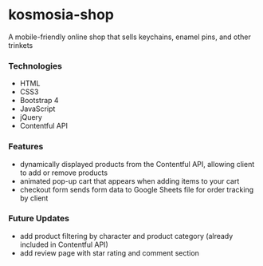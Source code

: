 # kosmosia-shop
A mobile-friendly online shop that sells keychains, enamel pins, and other trinkets

### Technologies
- HTML
- CSS3
- Bootstrap 4
- JavaScript
- jQuery
- Contentful API

### Features
- dynamically displayed products from the Contentful API, allowing client to add or remove products
- animated pop-up cart that appears when adding items to your cart
- checkout form sends form data to Google Sheets file for order tracking by client

### Future Updates
- add product filtering by character and product category (already included in Contentful API)
- add review page with star rating and comment section
